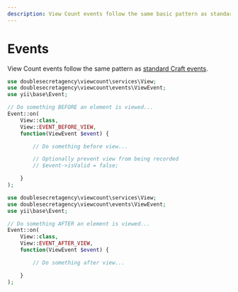 ```yaml
---
description: View Count events follow the same basic pattern as standard Craft events.
---
```


# Events

View Count events follow the same pattern as [standard Craft events](https://craftcms.com/docs/3.x/extend/updating-plugins.html#events).

```php
use doublesecretagency\viewcount\services\View;
use doublesecretagency\viewcount\events\ViewEvent;
use yii\base\Event;

// Do something BEFORE an element is viewed...
Event::on(
    View::class,
    View::EVENT_BEFORE_VIEW,
    function(ViewEvent $event) {

        // Do something before view...

        // Optionally prevent view from being recorded
        // $event->isValid = false;

    }
);
```

```php
use doublesecretagency\viewcount\services\View;
use doublesecretagency\viewcount\events\ViewEvent;
use yii\base\Event;

// Do something AFTER an element is viewed...
Event::on(
    View::class,
    View::EVENT_AFTER_VIEW,
    function(ViewEvent $event) {

        // Do something after view...

    }
);
```
